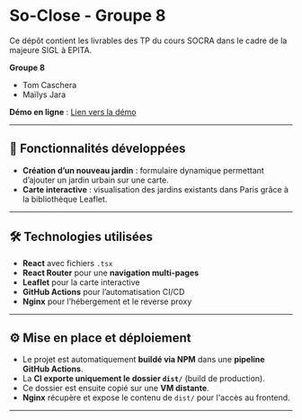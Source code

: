# So-Close - Groupe 8

Ce dépôt contient les livrables des TP du cours SOCRA dans le cadre de la majeure SIGL à EPITA.

**Groupe 8**
- Tom Caschera
- Maïlys Jara

**Démo en ligne** : [Lien vers la démo](http://so-close.groupe8.socra-sigl.fr/)

---

## 🌱 Fonctionnalités développées

* **Création d’un nouveau jardin** : formulaire dynamique permettant d’ajouter un jardin urbain sur une carte.
* **Carte interactive** : visualisation des jardins existants dans Paris grâce à la bibliothèque Leaflet.

---

## 🛠️ Technologies utilisées

* **React** avec fichiers `.tsx`
* **React Router** pour une **navigation multi-pages**
* **Leaflet** pour la carte interactive
* **GitHub Actions** pour l’automatisation CI/CD
* **Nginx** pour l’hébergement et le reverse proxy

---

## ⚙️ Mise en place et déploiement

* Le projet est automatiquement **buildé via NPM** dans une **pipeline GitHub Actions**.
* La **CI exporte uniquement le dossier `dist/`** (build de production).
* Ce dossier est ensuite copié sur une **VM distante**.
* **Nginx** récupère et expose le contenu de `dist/` pour l'accès au frontend.

---
